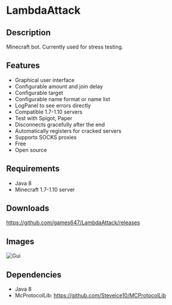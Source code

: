 # LambdaAttack

## Description

Minecraft bot. Currently used for stress testing.

## Features

* Graphical user interface
* Configurable amount and join delay
* Configurable target
* Configurable name format or name list
* LogPanel to see errors directly
* Compatible 1.7-1.10 servers
* Test with Spigot, Paper
* Disconnects gracefully after the end
* Automatically registers for cracked servers
* Supports SOCKS proxies
* Free
* Open source

## Requirements

* Java 8
* Minecraft 1.7-1.10 server

## Downloads

https://github.com/games647/LambdaAttack/releases

## Images

![Gui](https://i.imgur.com/6U00ZwA.png)

## Dependencies

* Java 8
* McProtocolLib: https://github.com/Steveice10/MCProtocolLib
